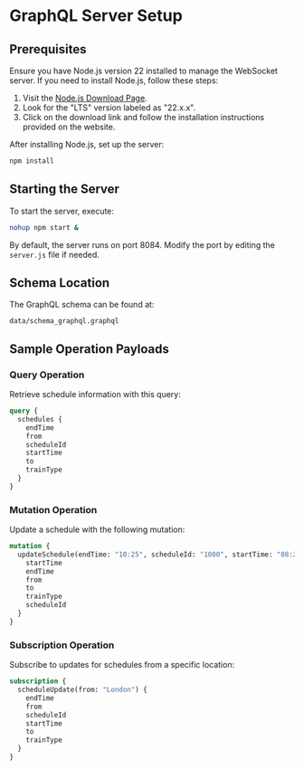 
# GraphQL Server Setup

## Prerequisites

Ensure you have Node.js version 22 installed to manage the WebSocket server. If you need to install Node.js, follow these steps:
1. Visit the [Node.js Download Page](https://nodejs.org/en/).
2. Look for the "LTS" version labeled as "22.x.x".
3. Click on the download link and follow the installation instructions provided on the website.

After installing Node.js, set up the server:
```bash
npm install
```

## Starting the Server

To start the server, execute:
```bash
nohup npm start &
```
By default, the server runs on port 8084. Modify the port by editing the `server.js` file if needed.

## Schema Location

The GraphQL schema can be found at:
```
data/schema_graphql.graphql
```

## Sample Operation Payloads

### Query Operation

Retrieve schedule information with this query:
```graphql
query {
  schedules {
    endTime
    from
    scheduleId
    startTime
    to
    trainType
  }
}
```

### Mutation Operation

Update a schedule with the following mutation:
```graphql
mutation {
  updateSchedule(endTime: "10:25", scheduleId: "1000", startTime: "08:20") {
    startTime
    endTime
    from
    to
    trainType
    scheduleId
  }
}
```

### Subscription Operation

Subscribe to updates for schedules from a specific location:
```graphql
subscription {
  scheduleUpdate(from: "London") {
    endTime
    from
    scheduleId
    startTime
    to
    trainType
  }
}
```